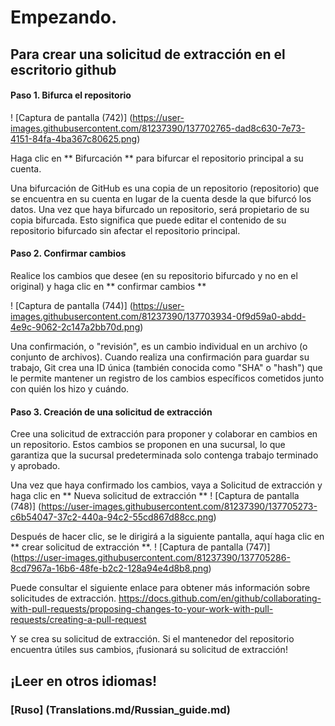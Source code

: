 # Empezando.

## Para crear una solicitud de extracción en el escritorio github

#### Paso 1. Bifurca el repositorio
! [Captura de pantalla (742)] (https://user-images.githubusercontent.com/81237390/137702765-dad8c630-7e73-4151-84fa-4ba367c80625.png)

Haga clic en ** Bifurcación ** para bifurcar el repositorio principal a su cuenta.

Una bifurcación de GitHub es una copia de un repositorio (repositorio) que se encuentra en su cuenta en lugar de la cuenta desde la que bifurcó los datos. Una vez que haya bifurcado un repositorio, será propietario de su copia bifurcada. Esto significa que puede editar el contenido de su repositorio bifurcado sin afectar el repositorio principal.


#### Paso 2. Confirmar cambios

Realice los cambios que desee (en su repositorio bifurcado y no en el original) y haga clic en ** confirmar cambios **

! [Captura de pantalla (744)] (https://user-images.githubusercontent.com/81237390/137703934-0f9d59a0-abdd-4e9c-9062-2c147a2bb70d.png)

Una confirmación, o "revisión", es un cambio individual en un archivo (o conjunto de archivos). Cuando realiza una confirmación para guardar su trabajo, Git crea una ID única (también conocida como "SHA" o "hash") que le permite mantener un registro de los cambios específicos cometidos junto con quién los hizo y cuándo.

#### Paso 3. Creación de una solicitud de extracción
Cree una solicitud de extracción para proponer y colaborar en cambios en un repositorio. Estos cambios se proponen en una sucursal, lo que garantiza que la sucursal predeterminada solo contenga trabajo terminado y aprobado.

Una vez que haya confirmado los cambios, vaya a Solicitud de extracción y haga clic en ** Nueva solicitud de extracción **
! [Captura de pantalla (748)] (https://user-images.githubusercontent.com/81237390/137705273-c6b54047-37c2-440a-94c2-55cd867d88cc.png)

Después de hacer clic, se le dirigirá a la siguiente pantalla, aquí haga clic en ** crear solicitud de extracción **.
! [Captura de pantalla (747)] (https://user-images.githubusercontent.com/81237390/137705286-8cd7967a-16b6-48fe-b2c2-128a94e4d8b8.png)

Puede consultar el siguiente enlace para obtener más información sobre solicitudes de extracción.
https://docs.github.com/en/github/collaborating-with-pull-requests/proposing-changes-to-your-work-with-pull-requests/creating-a-pull-request

Y se crea su solicitud de extracción. Si el mantenedor del repositorio encuentra útiles sus cambios, ¡fusionará su solicitud de extracción!



## ¡Leer en otros idiomas!
### [Ruso] (Translations.md/Russian_guide.md)